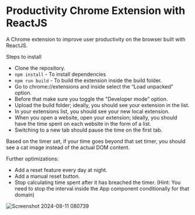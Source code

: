 # Productivity Chrome Extension with ReactJS

A Chrome extension to improve user productivity on the browser built with ReactJS.

Steps to install

- Clone the repository.
- `npm install`  - To install dependencies
- `npm run build`  - To build the extension inside the build folder.
- Go to chrome://extensions and inside select the “Load unpacked” option.
- Before that make sure you toggle the "Developer mode" option.
- Upload the build folder; ideally, you should see your extension in the list.
- In your extensions list, you should see your new local extension.
- When you open a website, open your extension; ideally, you should have the time spent on each website in the form of a list.
- Switching to a new tab should pause the time on the first tab.

Based on the timer set, if your time goes beyond that set timer, you should see a cat image instead of the actual DOM content. 

Further optimizations:
- Add a reset feature every day at night.
- Add a manual reset button.
- Stop calculating time spent after it has breached the timer. (Hint: You need to stop the interval inside the App component conditionally for that domain)
  
![Screenshot 2024-08-11 080739](https://github.com/user-attachments/assets/05af51dc-ca96-4c55-82db-2fad1b8f13a0)

  
